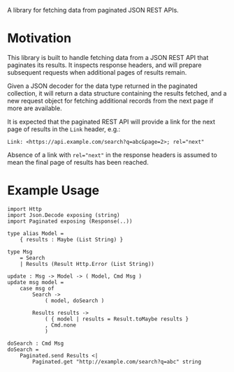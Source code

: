 A library for fetching data from paginated JSON REST APIs.

# Motivation

This library is built to handle fetching data from a JSON REST API
that paginates its results. It inspects response headers, and will
prepare subsequent requests when additional pages of results remain.

Given a JSON decoder for the data type returned in the paginated
collection, it will return a data structure containing the results
fetched, and a new request object for fetching additional records from
the next page if more are available.

It is expected that the paginated REST API will provide a link for the
next page of results in the `Link` header, e.g.:

    Link: <https://api.example.com/search?q=abc&page=2>; rel="next"

Absence of a link with `rel="next"` in the response headers is assumed
to mean the final page of results has been reached.

# Example Usage

    import Http
    import Json.Decode exposing (string)
    import Paginated exposing (Response(..))

    type alias Model =
        { results : Maybe (List String) }

    type Msg
        = Search
        | Results (Result Http.Error (List String))

    update : Msg -> Model -> ( Model, Cmd Msg )
    update msg model =
        case msg of
            Search ->
                ( model, doSearch )

            Results results ->
                ( { model | results = Result.toMaybe results }
                , Cmd.none
                )

    doSearch : Cmd Msg
    doSearch =
        Paginated.send Results <|
            Paginated.get "http://example.com/search?q=abc" string
